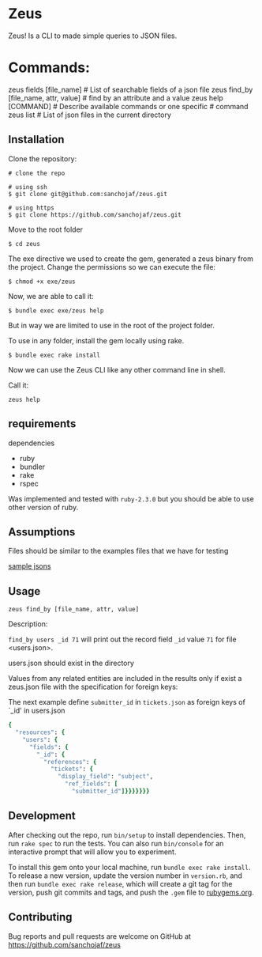 # Zeus

Zeus! Is a CLI to made simple queries to JSON files.

# Commands:    
  zeus fields [file_name]                # List of searchable fields of a json file
  zeus find_by [file_name, attr, value]  # find by an attribute and a value
  zeus help [COMMAND]                    # Describe available commands or one specific
                                         # command
  zeus list                              # List of json files in the current directory

## Installation

Clone the repository:

```shell
# clone the repo

# using ssh
$ git clone git@github.com:sanchojaf/zeus.git

# using https
$ git clone https://github.com/sanchojaf/zeus.git
```

Move to the root folder

`$ cd zeus`

The exe directive we used to create the gem, generated a zeus binary from the project. Change the permissions so we can execute the file:

`$ chmod +x exe/zeus`

Now, we are able to call it:

`$ bundle exec exe/zeus help`

But in way we are limited to use in the root of the project folder.

To use in any folder, install the gem locally using rake.

`$ bundle exec rake install`

Now we can use the Zeus CLI like any other command line in shell.

Call it:

`zeus help`

## requirements

dependencies
- ruby
- bundler
- rake
- rspec

Was implemented and tested with `ruby-2.3.0` but you should be able to use other version of ruby.

## Assumptions

Files should be similar to the examples files that we have for testing

[sample jsons](spec/support/jsons)

## Usage

`zeus find_by [file_name, attr, value]`

Description:  

`find_by users _id 71` will print out the record field `_id` value `71` for file <users.json>.

users.json should exist in the directory

Values from any related entities are included in the results only if exist a zeus.json file with the specification for foreign keys:

The next example define `submitter_id` in `tickets.json` as foreign keys of `_id' in users.json

```ruby
{
  "resources": {
    "users": {
      "fields": {
        "_id": {
          "references": {
            "tickets": {
              "display_field": "subject",
                "ref_fields": [
                  "submitter_id"]}}}}}}}
```


## Development

After checking out the repo, run `bin/setup` to install dependencies. Then, run `rake spec` to run the tests. You can also run `bin/console` for an interactive prompt that will allow you to experiment.

To install this gem onto your local machine, run `bundle exec rake install`. To release a new version, update the version number in `version.rb`, and then run `bundle exec rake release`, which will create a git tag for the version, push git commits and tags, and push the `.gem` file to [rubygems.org](https://rubygems.org).

## Contributing

Bug reports and pull requests are welcome on GitHub at https://github.com/sanchojaf/zeus
